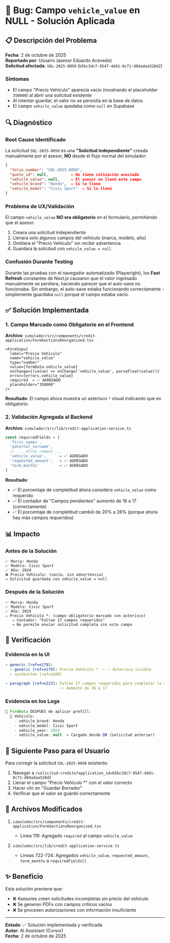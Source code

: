 # 🐛 Bug: Campo `vehicle_value` en NULL - Solución Aplicada

## 📋 Descripción del Problema

**Fecha**: 2 de octubre de 2025  
**Reportado por**: Usuario (asesor Eduardo Acevedo)  
**Solicitud afectada**: `SOL-2025-0050` (`b5bc3dc7-9547-4d41-8c71-d04adaa528d2`)

### Síntomas

- El campo "Precio Vehículo" aparecía vacío (mostrando el placeholder `350000`) al abrir una solicitud existente
- Al intentar guardar, el valor no se persistía en la base de datos
- El campo `vehicle_value` quedaba como `null` en Supabase

## 🔍 Diagnóstico

### Root Cause Identificado

La solicitud `SOL-2025-0050` es una **"Solicitud independiente"** creada manualmente por el asesor, **NO** desde el flujo normal del simulador:

```json
{
  "folio_number": "SOL-2025-0050",
  "quote_id": null,          ← No tiene cotización asociada
  "vehicle_value": null,     ← El asesor no llenó este campo
  "vehicle_brand": "Honda",  ← Sí lo llenó
  "vehicle_model": "Civic Sport"  ← Sí lo llenó
}
```

### Problema de UX/Validación

El campo `vehicle_value` **NO era obligatorio** en el formulario, permitiendo que el asesor:
1. Creara una solicitud independiente
2. Llenara solo algunos campos del vehículo (marca, modelo, año)
3. Omitiera el "Precio Vehículo" sin recibir advertencia
4. Guardara la solicitud con `vehicle_value = null`

### Confusión Durante Testing

Durante las pruebas con el navegador automatizado (Playwright), los **Fast Refresh** constantes de Next.js causaron que el valor ingresado manualmente se perdiera, haciendo parecer que el auto-save no funcionaba. Sin embargo, el auto-save estaba funcionando correctamente - simplemente guardaba `null` porque el campo estaba vacío.

## ✅ Solución Implementada

### 1. Campo Marcado como Obligatorio en el Frontend

**Archivo**: `simulador/src/components/credit-application/FormSectionsReorganized.tsx`

```tsx
<FormInput
  label="Precio Vehículo"
  name="vehicle_value"
  type="number"
  value={formData.vehicle_value}
  onChange={(value) => onChange('vehicle_value', parseFloat(value))}
  error={errors.vehicle_value}
  required  ← ✅ AGREGADO
  placeholder="350000"
/>
```

**Resultado**: El campo ahora muestra un asterisco `*` visual indicando que es obligatorio.

### 2. Validación Agregada al Backend

**Archivo**: `simulador/src/lib/credit-application-service.ts`

```typescript
const requiredFields = [
  'first_names',
  'paternal_surname',
  // ... otros campos ...
  'vehicle_value',      ← ✅ AGREGADO
  'requested_amount',   ← ✅ AGREGADO
  'term_months'         ← ✅ AGREGADO
]
```

**Resultado**:
- ✅ El porcentaje de completitud ahora considera `vehicle_value` como requerido
- ✅ El contador de "Campos pendientes" aumentó de 16 a 17 (correctamente)
- ✅ El porcentaje de completitud cambió de 20% a 26% (porque ahora hay más campos requeridos)

## 📊 Impacto

### Antes de la Solución

```
✅ Marca: Honda
✅ Modelo: Civic Sport  
✅ Año: 2024
❌ Precio Vehículo: (vacío, sin advertencia)
→ Solicitud guardada con vehicle_value = null
```

### Después de la Solución

```
✅ Marca: Honda
✅ Modelo: Civic Sport  
✅ Año: 2024
⚠️ Precio Vehículo *: (campo obligatorio marcado con asterisco)
   → Contador: "Faltan 17 campos requeridos"
   → No permite enviar solicitud completa sin este campo
```

## 🧪 Verificación

### Evidencia en la UI

```yaml
- generic [ref=e178]:
  - generic [ref=e179]: Precio Vehículo *  ← ✅ Asterisco visible
  - spinbutton [ref=e180]

- paragraph [ref=e223]: Faltan 17 campos requeridos para completar la solicitud.
                        ↑↑ Aumentó de 16 a 17
```

### Evidencia en los Logs

```javascript
📝 FormData DESPUÉS de aplicar prefill:
  🚗 Vehículo:
    - vehicle_brand: Honda
    - vehicle_model: Civic Sport
    - vehicle_year: 2024
    - vehicle_value: null  ← Cargado desde DB (solicitud anterior)
```

## 🎯 Siguiente Paso para el Usuario

Para corregir la solicitud `SOL-2025-0050` existente:

1. Navegar a `/solicitud-credito?application_id=b5bc3dc7-9547-4d41-8c71-d04adaa528d2`
2. Llenar el campo "Precio Vehículo *" con el valor correcto
3. Hacer clic en "Guardar Borrador"
4. Verificar que el valor se guardó correctamente

## 🔧 Archivos Modificados

1. `simulador/src/components/credit-application/FormSectionsReorganized.tsx`
   - Línea 119: Agregado `required` al campo `vehicle_value`

2. `simulador/src/lib/credit-application-service.ts`
   - Líneas 722-724: Agregados `vehicle_value`, `requested_amount`, `term_months` a `requiredFields[]`

## ✨ Beneficio

Esta solución previene que:
- ❌ Asesores creen solicitudes incompletas sin precio del vehículo
- ❌ Se generen PDFs con campos críticos vacíos
- ❌ Se procesen autorizaciones con información insuficiente

---

**Estado**: ✅ Solución implementada y verificada  
**Autor**: AI Assistant (Cursor)  
**Fecha**: 2 de octubre de 2025





